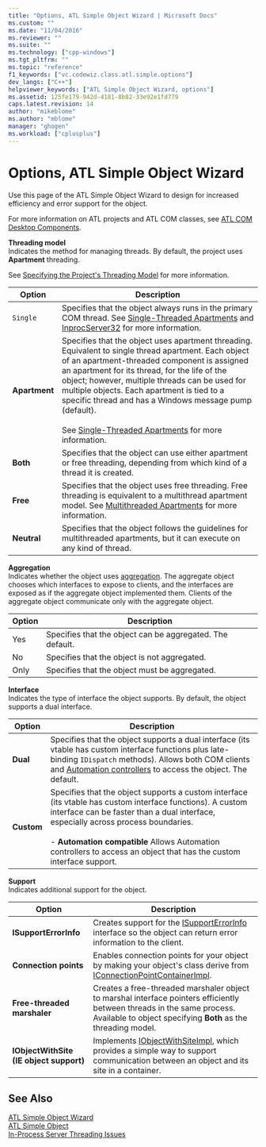 ```yaml
---
title: "Options, ATL Simple Object Wizard | Microsoft Docs"
ms.custom: ""
ms.date: "11/04/2016"
ms.reviewer: ""
ms.suite: ""
ms.technology: ["cpp-windows"]
ms.tgt_pltfrm: ""
ms.topic: "reference"
f1_keywords: ["vc.codewiz.class.atl.simple.options"]
dev_langs: ["C++"]
helpviewer_keywords: ["ATL Simple Object Wizard, options"]
ms.assetid: 125fe179-942d-4181-8b82-33e92e1fd779
caps.latest.revision: 14
author: "mikeblome"
ms.author: "mblome"
manager: "ghogen"
ms.workload: ["cplusplus"]
---
```

# Options, ATL Simple Object Wizard
Use this page of the ATL Simple Object Wizard to design for increased efficiency and error support for the object.  
  
 For more information on ATL projects and ATL COM classes, see [ATL COM Desktop Components](../../atl/atl-com-desktop-components.md).  
  
 **Threading model**  
 Indicates the method for managing threads. By default, the project uses **Apartment** threading.  
  
 See [Specifying the Project's Threading Model](../../atl/specifying-the-threading-model-for-a-project-atl.md) for more information.  
  
|Option|Description|  
|------------|-----------------|  
|`Single`|Specifies that the object always runs in the primary COM thread. See [Single-Threaded Apartments](http://msdn.microsoft.com/library/windows/desktop/ms680112) and [InprocServer32](http://msdn.microsoft.com/library/windows/desktop/ms682390) for more information.|  
|**Apartment**|Specifies that the object uses apartment threading. Equivalent to single thread apartment. Each object of an apartment-threaded component is assigned an apartment for its thread, for the life of the object; however, multiple threads can be used for multiple objects. Each apartment is tied to a specific thread and has a Windows message pump (default).<br /><br /> See [Single-Threaded Apartments](http://msdn.microsoft.com/library/windows/desktop/ms680112) for more information.|  
|**Both**|Specifies that the object can use either apartment or free threading, depending from which kind of a thread it is created.|  
|**Free**|Specifies that the object uses free threading. Free threading is equivalent to a multithread apartment model. See [Multithreaded Apartments](http://msdn.microsoft.com/library/windows/desktop/ms693421) for more information.|  
|**Neutral**|Specifies that the object follows the guidelines for multithreaded apartments, but it can execute on any kind of thread.|  
  
 **Aggregation**  
 Indicates whether the object uses [aggregation](http://msdn.microsoft.com/library/windows/desktop/ms686558). The aggregate object chooses which interfaces to expose to clients, and the interfaces are exposed as if the aggregate object implemented them. Clients of the aggregate object communicate only with the aggregate object.  
  
|Option|Description|  
|------------|-----------------|  
|Yes|Specifies that the object can be aggregated. The default.|  
|No|Specifies that the object is not aggregated.|  
|Only|Specifies that the object must be aggregated.|  
  
 **Interface**  
 Indicates the type of interface the object supports. By default, the object supports a dual interface.  
  
|Option|Description|  
|------------|-----------------|  
|**Dual**|Specifies that the object supports a dual interface (its vtable has custom interface functions plus late-binding `IDispatch` methods). Allows both COM clients and [Automation controllers](../../mfc/automation-clients.md) to access the object. The default.|  
|**Custom**|Specifies that the object supports a custom interface (its vtable has custom interface functions). A custom interface can be faster than a dual interface, especially across process boundaries.<br /><br /> -   **Automation compatible** Allows Automation controllers to access an object that has the custom interface support.|  
  
 **Support**  
 Indicates additional support for the object.  
  
|Option|Description|  
|------------|-----------------|  
|**ISupportErrorInfo**|Creates support for the [ISupportErrorInfo](../../atl/reference/isupporterrorinfoimpl-class.md) interface so the object can return error information to the client.|  
|**Connection points**|Enables connection points for your object by making your object's class derive from [IConnectionPointContainerImpl](../../atl/reference/iconnectionpointcontainerimpl-class.md).|  
|**Free-threaded marshaler**|Creates a free-threaded marshaler object to marshal interface pointers efficiently between threads in the same process. Available to object specifying **Both** as the threading model.|  
|**IObjectWithSite (IE object support)**|Implements [IObjectWithSiteImpl](../../atl/reference/iobjectwithsiteimpl-class.md), which provides a simple way to support communication between an object and its site in a container.|  
  
## See Also  
 [ATL Simple Object Wizard](../../atl/reference/atl-simple-object-wizard.md)   
 [ATL Simple Object](../../atl/reference/adding-an-atl-simple-object.md)   
 [In-Process Server Threading Issues](http://msdn.microsoft.com/library/windows/desktop/ms687205)

